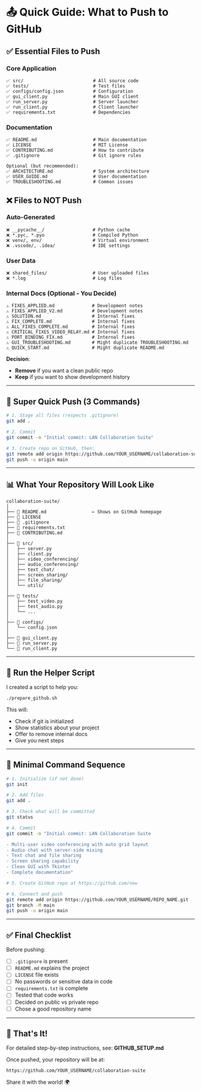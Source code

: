# 📤 Quick Guide: What to Push to GitHub

## ✅ Essential Files to Push

### Core Application
```
✅ src/                          # All source code
✅ tests/                        # Test files
✅ configs/config.json           # Configuration
✅ gui_client.py                 # Main GUI client
✅ run_server.py                 # Server launcher
✅ run_client.py                 # Client launcher  
✅ requirements.txt              # Dependencies
```

### Documentation
```
✅ README.md                     # Main documentation
✅ LICENSE                       # MIT License
✅ CONTRIBUTING.md               # How to contribute
✅ .gitignore                    # Git ignore rules

Optional (but recommended):
✅ ARCHITECTURE.md               # System architecture
✅ USER_GUIDE.md                 # User documentation
✅ TROUBLESHOOTING.md            # Common issues
```

## ❌ Files to NOT Push

### Auto-Generated
```
❌ __pycache__/                  # Python cache
❌ *.pyc, *.pyo                  # Compiled Python
❌ venv/, env/                   # Virtual environment
❌ .vscode/, .idea/              # IDE settings
```

### User Data
```
❌ shared_files/                 # User uploaded files
❌ *.log                         # Log files
```

### Internal Docs (Optional - You Decide)
```
⚠️ FIXES_APPLIED.md              # Development notes
⚠️ FIXES_APPLIED_V2.md           # Development notes
⚠️ SOLUTION.md                   # Internal fixes
⚠️ FIX_COMPLETE.md               # Internal fixes
⚠️ ALL_FIXES_COMPLETE.md         # Internal fixes
⚠️ CRITICAL_FIXES_VIDEO_RELAY.md # Internal fixes
⚠️ PORT_BINDING_FIX.md           # Internal fixes
⚠️ GUI_TROUBLESHOOTING.md        # Might duplicate TROUBLESHOOTING.md
⚠️ QUICK_START.md                # Might duplicate README.md
```

**Decision**: 
- **Remove** if you want a clean public repo
- **Keep** if you want to show development history

---

## 🚀 Super Quick Push (3 Commands)

```bash
# 1. Stage all files (respects .gitignore)
git add .

# 2. Commit
git commit -m "Initial commit: LAN Collaboration Suite"

# 3. Create repo on GitHub, then:
git remote add origin https://github.com/YOUR_USERNAME/collaboration-suite.git
git push -u origin main
```

---

## 📊 What Your Repository Will Look Like

```
collaboration-suite/
│
├── 📄 README.md                 ← Shows on GitHub homepage
├── 📄 LICENSE
├── 📄 .gitignore
├── 📄 requirements.txt
├── 📄 CONTRIBUTING.md
│
├── 📁 src/
│   ├── server.py
│   ├── client.py
│   ├── video_conferencing/
│   ├── audio_conferencing/
│   ├── text_chat/
│   ├── screen_sharing/
│   ├── file_sharing/
│   └── utils/
│
├── 📁 tests/
│   ├── test_video.py
│   ├── test_audio.py
│   └── ...
│
├── 📁 configs/
│   └── config.json
│
├── 🐍 gui_client.py
├── 🐍 run_server.py
└── 🐍 run_client.py
```

---

## 🎯 Run the Helper Script

I created a script to help you:

```bash
./prepare_github.sh
```

This will:
- Check if git is initialized
- Show statistics about your project
- Offer to remove internal docs
- Give you next steps

---

## 📝 Minimal Command Sequence

```bash
# 1. Initialize (if not done)
git init

# 2. Add files
git add .

# 3. Check what will be committed
git status

# 4. Commit
git commit -m "Initial commit: LAN Collaboration Suite

- Multi-user video conferencing with auto grid layout
- Audio chat with server-side mixing  
- Text chat and file sharing
- Screen sharing capability
- Clean GUI with Tkinter
- Complete documentation"

# 5. Create GitHub repo at https://github.com/new

# 6. Connect and push
git remote add origin https://github.com/YOUR_USERNAME/REPO_NAME.git
git branch -M main
git push -u origin main
```

---

## ✅ Final Checklist

Before pushing:

- [ ] `.gitignore` is present
- [ ] `README.md` explains the project
- [ ] `LICENSE` file exists
- [ ] No passwords or sensitive data in code
- [ ] `requirements.txt` is complete
- [ ] Tested that code works
- [ ] Decided on public vs private repo
- [ ] Chose a good repository name

---

## 🎉 That's It!

For detailed step-by-step instructions, see: **GITHUB_SETUP.md**

Once pushed, your repository will be at:
```
https://github.com/YOUR_USERNAME/collaboration-suite
```

Share it with the world! 🌍
